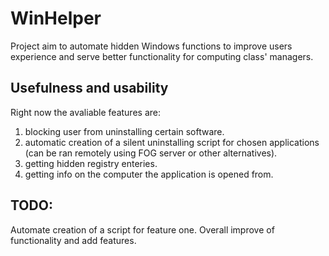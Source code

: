 # WinHelper
Project aim to automate hidden Windows functions to improve users experience and serve better functionality for computing class' managers.

## Usefulness and usability
Right now the avaliable features are:
  1. blocking user from uninstalling certain software.
  2. automatic creation of a silent uninstalling script for chosen applications (can be ran remotely using FOG server or other alternatives).
  3. getting hidden registry enteries.
  4. getting info on the computer the application is opened from.

## TODO:
Automate creation of a script for feature one. Overall improve of functionality and add features.
